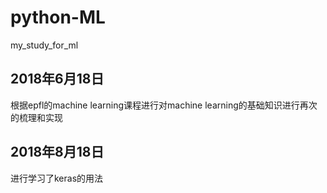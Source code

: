 # python-ML
my_study_for_ml
  
    
      
## 2018年6月18日
根据epfl的machine learning课程进行对machine learning的基础知识进行再次的梳理和实现

## 2018年8月18日
进行学习了keras的用法
